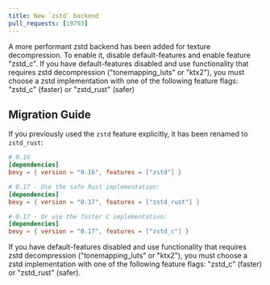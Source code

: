 ```yaml
---
title: New `zstd` backend
pull_requests: [19793]
---
```


A more performant zstd backend has been added for texture decompression. To enable it, disable default-features and enable feature "zstd_c".
If you have default-features disabled and use functionality that requires zstd decompression ("tonemapping_luts" or "ktx2"), you must choose a zstd implementation with one of the following feature flags: "zstd_c" (faster) or "zstd_rust" (safer)

## Migration Guide

If you previously used the `zstd` feature explicitly, it has been renamed to `zstd_rust`:

```toml
# 0.16
[dependencies]
bevy = { version = "0.16", features = ["zstd"] }

# 0.17 - Use the safe Rust implementation:
[dependencies]
bevy = { version = "0.17", features = ["zstd_rust"] }

# 0.17 - Or use the faster C implementation:
[dependencies]
bevy = { version = "0.17", features = ["zstd_c"] }
```

If you have default-features disabled and use functionality that requires zstd decompression ("tonemapping_luts" or "ktx2"), you must choose a zstd implementation with one of the following feature flags: "zstd_c" (faster) or "zstd_rust" (safer).

